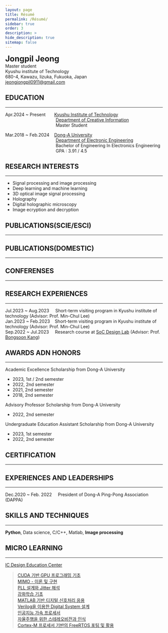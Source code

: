 ```yaml
---
layout: page
title: Résumé
permalink: /Résumé/
sidebar: true
order: 3
description: > 
hide_description: true
sitemap: false
---
```

<span style="font-size: 25px;">**Jongpil Jeong**</span> <br/>
Master student<br/>Kyushu institute of Technology<br/>680-4, Kawazu, Iizuka, Fukuoka, Japan<br/><jeongjongpil0911@gmail.com>
## EDUCATION
***
Apr.2024 ~ Present&nbsp;&nbsp;&nbsp;&nbsp;&nbsp;&nbsp;&nbsp;[Kyushu Institute of Technology](https://www.kyutech.ac.jp)<br/>
&nbsp;&nbsp;&nbsp;&nbsp;&nbsp;&nbsp;&nbsp;&nbsp;&nbsp;&nbsp;&nbsp;&nbsp;&nbsp;&nbsp;&nbsp;&nbsp;&nbsp;&nbsp;&nbsp;&nbsp;&nbsp;&nbsp;&nbsp;&nbsp;&nbsp;&nbsp;&nbsp;&nbsp;&nbsp;&nbsp;&nbsp;&nbsp;&nbsp;&nbsp;&nbsp;&nbsp;&nbsp;&nbsp;&nbsp;&nbsp;&nbsp;[Department of Creative Information](https://www.iizuka.kyutech.ac.jp)<br/>
&nbsp;&nbsp;&nbsp;&nbsp;&nbsp;&nbsp;&nbsp;&nbsp;&nbsp;&nbsp;&nbsp;&nbsp;&nbsp;&nbsp;&nbsp;&nbsp;&nbsp;&nbsp;&nbsp;&nbsp;&nbsp;&nbsp;&nbsp;&nbsp;&nbsp;&nbsp;&nbsp;&nbsp;&nbsp;&nbsp;&nbsp;&nbsp;&nbsp;&nbsp;&nbsp;&nbsp;&nbsp;&nbsp;&nbsp;&nbsp;&nbsp;Master Student

Mar.2018 ~ Feb.2024&nbsp;&nbsp;&nbsp;&nbsp;[Dong-A University](https://donga.ac.kr/kor/Main.do)<br/>
&nbsp;&nbsp;&nbsp;&nbsp;&nbsp;&nbsp;&nbsp;&nbsp;&nbsp;&nbsp;&nbsp;&nbsp;&nbsp;&nbsp;&nbsp;&nbsp;&nbsp;&nbsp;&nbsp;&nbsp;&nbsp;&nbsp;&nbsp;&nbsp;&nbsp;&nbsp;&nbsp;&nbsp;&nbsp;&nbsp;&nbsp;&nbsp;&nbsp;&nbsp;&nbsp;&nbsp;&nbsp;&nbsp;&nbsp;&nbsp;&nbsp;[Department of Electronic Engineering](https://ee.donga.ac.kr/ee/Main.do)<br/>
&nbsp;&nbsp;&nbsp;&nbsp;&nbsp;&nbsp;&nbsp;&nbsp;&nbsp;&nbsp;&nbsp;&nbsp;&nbsp;&nbsp;&nbsp;&nbsp;&nbsp;&nbsp;&nbsp;&nbsp;&nbsp;&nbsp;&nbsp;&nbsp;&nbsp;&nbsp;&nbsp;&nbsp;&nbsp;&nbsp;&nbsp;&nbsp;&nbsp;&nbsp;&nbsp;&nbsp;&nbsp;&nbsp;&nbsp;&nbsp;&nbsp;Bachelor of Engineering In Electronics Engineering<br/>
&nbsp;&nbsp;&nbsp;&nbsp;&nbsp;&nbsp;&nbsp;&nbsp;&nbsp;&nbsp;&nbsp;&nbsp;&nbsp;&nbsp;&nbsp;&nbsp;&nbsp;&nbsp;&nbsp;&nbsp;&nbsp;&nbsp;&nbsp;&nbsp;&nbsp;&nbsp;&nbsp;&nbsp;&nbsp;&nbsp;&nbsp;&nbsp;&nbsp;&nbsp;&nbsp;&nbsp;&nbsp;&nbsp;&nbsp;&nbsp;&nbsp;GPA : 3.91 / 4.5<br/>

## RESEARCH INTERESTS
***
- Signal processing and image processing
- Deep learning and machine learning
- 3D optical image signal processing
- Holography
- Digital holographic microscopy
- Image ecryption and decryption

## PUBLICATIONS(SCIE/ESCI)
***

## PUBLICATIONS(DOMESTIC)
***

## CONFERENSES
***

## RESEARCH EXPERIENCES
***
Jul.2023 ~ Aug.2023&nbsp;&nbsp;&nbsp;&nbsp;&nbsp;Short-term visiting program in Kyushu institute of technology (Advisor: Prof. Min-Chul Lee)<br/>
Jan.2023 ~ Feb.2023&nbsp;&nbsp;&nbsp;&nbsp;Short-term visiting program in Kyushu institute of technology (Advisor: Prof. Min-Chul Lee)<br/>
Sep.2022 ~ Jul.2023&nbsp;&nbsp;&nbsp;&nbsp;&nbsp;Research course at [SoC Design Lab](https://soc.donga.ac.kr) (Advisor: Prof. [Bongsoon Kang](https://ieeexplore.ieee.org/author/37291699000))

## AWARDS ADN HONORS
***
Academic Excellence Scholarship from Dong-A University
- 2023, 1st / 2nd semester
- 2022, 2nd semester
- 2021, 2nd semester
- 2018, 2nd semester

Advisory Professor Scholarship from Dong-A University
- 2022, 2nd semester

Undergraduate Education Assistant Scholarship from Dong-A University
- 2023, 1st semester
- 2022, 2nd semester

## CERTIFICATION
***

## EXPERIENCES AND LEADERSHIPS
***
Dec.2020 ~ Feb. 2022&nbsp;&nbsp;&nbsp;&nbsp;&nbsp;President of Dong-A Ping-Pong Association (DAPPA)

## SKILLS AND TECHNIQUES
***
**Python**, Data science, C/C++, Matlab, **Image processing**

## MICRO LEARNING
***
[IC Design Education Center](https://idec.or.kr)
> [CUDA 기반 GPU 프로그래밍 기초](https://idec.or.kr/edu/certificate/print/?&no=107996)<br/>
> [MIMO - 이론 및 구현](/idec/MIMO.pdf)<br/>
> [PLL 설계와 Jitter 해석](https://idec.or.kr/edu/certificate/print/?&no=105532)<br/>
> [강화학습 기초](https://idec.or.kr/edu/certificate/print/?&no=98962)<br/>
> [MATLAB 기반 디지털 신호처리 응용](https://idec.or.kr/edu/certificate/print/?&no=112429)<br/>
> [Verilog을 이용한 Digital System 설계](https://idec.or.kr/edu/certificate/print/?&no=120472)<br/>
> [인공지능 가속 프로세서](https://idec.or.kr/edu/certificate/print/?&no=112905)<br/>
> [자율주행을 위한 스테레오비전과 인식](https://idec.or.kr/edu/certificate/print/?&no=121088)<br/>
> [Cortex-M 프로세서 기반의 FreeRTOS 포팅 및 활용](https://idec.or.kr/edu/certificate/print/?&no=135572)<br/>
